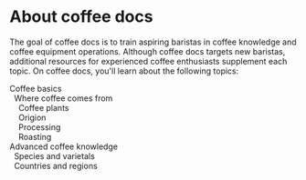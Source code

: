 # About coffee docs
The goal of coffee docs is to train aspiring baristas in coffee knowledge and coffee equipment operations. Although coffee docs targets new baristas, additional resources for experienced coffee enthusiasts supplement each topic. On coffee docs, you'll learn about the following topics: 

Coffee basics<br>
&nbsp; Where coffee comes from        
&nbsp; &nbsp; Coffee plants<br>
&nbsp; &nbsp; Origion<br>
&nbsp; &nbsp; Processing<br>
&nbsp; &nbsp; Roasting<br>
Advanced coffee knowledge<br>
&nbsp; Species and varietals<br> 
&nbsp; Countries and regions<br>
